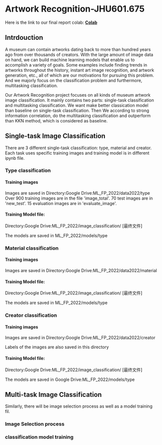 # Artwork Recognition-JHU601.675


Here is the link to our final report colab:
**[Colab](https://colab.research.google.com/drive/1aiCmiGC7pgI-zHdeYGDP-HsO1pCe2c57)**

## Intrdouction
A museum can contain artworks dating back to more than hundred years ago from over thousands of creators. With the large amount of image data on hand, we can build machine learning models that enable us to accomplish a variety of goals. Some examples include finding trends in artworks throughout the history, instant art image recognition, and artwork generation, etc., all of which are our motivations for pursuing this problem. And we majorly focus on the classification problem and furthermore, multitasking classification.

Our Artwork Recognition project focuses on all kinds of museum artwork image classification. It mainly contains two parts: single-task classification and multitasking classification. We want make better classication model than baseline on single-task classification. Then We according to strong information correlation, do the multitasking classification and outperform than KKN method, which is considered as baseline.

## Single-task Image Classification
There are 3 different single-task classification: type, material and creator. Each task uses specific training images and training model is in different ipynb file.

### Type classification
#### Training images 
Images are saved in Directory:Google Drive:ML_FP_2022/data2022/type
Over 900 training images are in the file 'image_total'. 70 test images are in 'new_test'. 15 evaluation images are in 'evaluate_image'.
#### Training Model file: 
Directory:Google Drive:ML_FP_2022/image_classification/ [最终文件]

The models are saved in ML_FP_2022/models/type

### Material classification
#### Training images 
Images are saved in Directory:Google Drive:ML_FP_2022/data2022/material
#### Training Model file: 
Directory:Google Drive:ML_FP_2022/image_classification/ [最终文件]

The models are saved in ML_FP_2022/models/type

### Creator classification
#### Training images 
Images are saved in Directory:Google Drive:ML_FP_2022/data2022/creator

Labels of the images are also saved in this directory
#### Training Model file: 
Directory:Google Drive:ML_FP_2022/image_classification/ [最终文件]

The models are saved in Google Drive:ML_FP_2022/models/type

## Multi-task Image Classification
Similarly, there will be image selection process as well as a model training fil.
### Image Selection process

### classification model training
